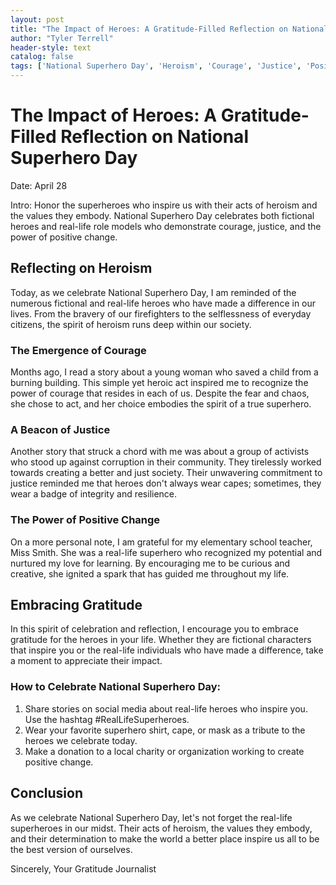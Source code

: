 ```yaml
---
layout: post
title: "The Impact of Heroes: A Gratitude-Filled Reflection on National Superhero Day"
author: "Tyler Terrell"
header-style: text
catalog: false
tags: ['National Superhero Day', 'Heroism', 'Courage', 'Justice', 'Positive Change', 'Gratitude', 'Reflection']
---
```


# The Impact of Heroes: A Gratitude-Filled Reflection on National Superhero Day

Date: April 28

Intro: Honor the superheroes who inspire us with their acts of heroism and the values they embody. National Superhero Day celebrates both fictional heroes and real-life role models who demonstrate courage, justice, and the power of positive change.

## Reflecting on Heroism

Today, as we celebrate National Superhero Day, I am reminded of the numerous fictional and real-life heroes who have made a difference in our lives. From the bravery of our firefighters to the selflessness of everyday citizens, the spirit of heroism runs deep within our society.

### The Emergence of Courage

Months ago, I read a story about a young woman who saved a child from a burning building. This simple yet heroic act inspired me to recognize the power of courage that resides in each of us. Despite the fear and chaos, she chose to act, and her choice embodies the spirit of a true superhero.

### A Beacon of Justice

Another story that struck a chord with me was about a group of activists who stood up against corruption in their community. They tirelessly worked towards creating a better and just society. Their unwavering commitment to justice reminded me that heroes don't always wear capes; sometimes, they wear a badge of integrity and resilience.

### The Power of Positive Change

On a more personal note, I am grateful for my elementary school teacher, Miss Smith. She was a real-life superhero who recognized my potential and nurtured my love for learning. By encouraging me to be curious and creative, she ignited a spark that has guided me throughout my life.

## Embracing Gratitude

In this spirit of celebration and reflection, I encourage you to embrace gratitude for the heroes in your life. Whether they are fictional characters that inspire you or the real-life individuals who have made a difference, take a moment to appreciate their impact.

### How to Celebrate National Superhero Day:
1. Share stories on social media about real-life heroes who inspire you. Use the hashtag #RealLifeSuperheroes.
2. Wear your favorite superhero shirt, cape, or mask as a tribute to the heroes we celebrate today.
3. Make a donation to a local charity or organization working to create positive change.

## Conclusion

As we celebrate National Superhero Day, let's not forget the real-life superheroes in our midst. Their acts of heroism, the values they embody, and their determination to make the world a better place inspire us all to be the best version of ourselves.

Sincerely,
Your Gratitude Journalist
